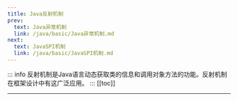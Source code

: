 ```yaml
---
title: Java反射机制
prev:
  text: Java异常机制
  link: /java/basic/Java异常机制.md
next:
  text: JavaSPI机制
  link: /java/basic/JavaSPI机制.md
---
```

::: info
反射机制是Java语言动态获取类的信息和调用对象方法的功能。反射机制在框架设计中有这广泛应用。
:::
[[toc]]

***
